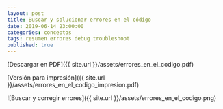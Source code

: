 ```yaml
---
layout: post
title: Buscar y solucionar errores en el código
date: 2019-06-14 23:00:00
categories: conceptos
tags: resumen errores debug troubleshoot
published: true
---
```


[Descargar en PDF]({{ site.url }}/assets/errores_en_el_codigo.pdf)

[Versión para impresión]({{ site.url }}/assets/errores_en_el_codigo_impresion.pdf)

![Buscar y corregir errores]({{ site.url }}/assets/errores_en_el_codigo.png)
